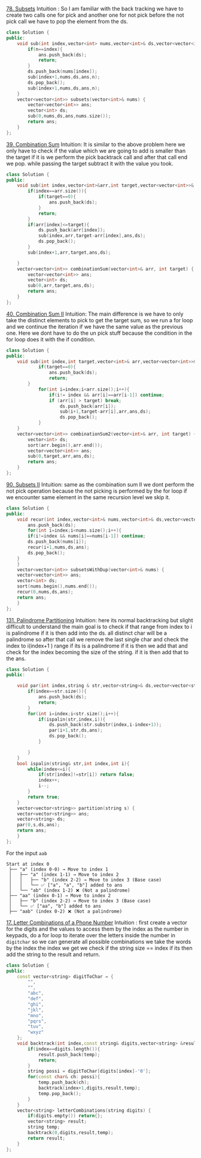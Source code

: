 
[78. Subsets](https://leetcode.com/problems/subsets/)
Intuition : So I am familiar with the back tracking we  have to create two calls one for pick and another one for not pick before the not pick call we have to pop the element from the ds.
```cpp
class Solution {
public:
    void sub(int index,vector<int> nums,vector<int>& ds,vector<vector<int>>& ans,int n){
        if(n==index){
            ans.push_back(ds);
            return;
        }
        ds.push_back(nums[index]);
        sub(index+1,nums,ds,ans,n);
        ds.pop_back();
        sub(index+1,nums,ds,ans,n);
    }
    vector<vector<int>> subsets(vector<int>& nums) {
        vector<vector<int>> ans;
        vector<int> ds;
        sub(0,nums,ds,ans,nums.size());
        return ans;
    }
};
```
[39. Combination Sum](https://leetcode.com/problems/combination-sum/)
Intuition: It is similar to the above problem here we only have to check if the value which we are going to add is smaller than the target if it is we perform the pick backtrack call and after that  call end we pop. while passing the target subtract it with the value you took.
```cpp
class Solution {
public:
    void sub(int index,vector<int>&arr,int target,vector<vector<int>>& ans,vector<int>& ds){
        if(index==arr.size()){
            if(target==0){
                ans.push_back(ds);
            }
            return;
        }
        if(arr[index]<=target){
            ds.push_back(arr[index]);
            sub(index,arr,target-arr[index],ans,ds);
            ds.pop_back();
        }
        sub(index+1,arr,target,ans,ds);

    }
    vector<vector<int>> combinationSum(vector<int>& arr, int target) {
        vector<vector<int>> ans;
        vector<int> ds;
        sub(0,arr,target,ans,ds);
        return ans;
    }
};
```
[40. Combination Sum II](https://leetcode.com/problems/combination-sum-ii/)
Intuition: The main difference is we have to only take the  distinct elements to pick to get the target sum, so we run a for loop and we continue the iteration if we have the same value as  the previous one.  Here we dont have to do the un pick stuff because the condition in the for loop does it with the if  condition.
```cpp
class Solution {
public:
    void sub(int index,int target,vector<int>& arr,vector<vector<int>>& ans,vector<int>&ds){
            if(target==0){
                ans.push_back(ds);
                return;
        }
            for(int i=index;i<arr.size();i++){
                if(i!= index && arr[i]==arr[i-1]) continue;
                if (arr[i] > target) break;
                    ds.push_back(arr[i]);
                    sub(i+1,target-arr[i],arr,ans,ds);
                    ds.pop_back();
            }
    }
    vector<vector<int>> combinationSum2(vector<int>& arr, int target) {
        vector<int> ds;
        sort(arr.begin(),arr.end());
        vector<vector<int>> ans;
        sub(0,target,arr,ans,ds);
        return ans;
    }
};
```
[90. Subsets II](https://leetcode.com/problems/subsets-ii/)
Intuition: same as the combination sum II we dont perform the not pick operation  because the not picking is performed by the for loop if we encounter same element in the same recursion level we skip it.
```cpp
class Solution {
public:
    void recur(int index,vector<int>& nums,vector<int>& ds,vector<vector<int>>& ans){
        ans.push_back(ds);
        for(int i=index;i<nums.size();i++){
        if(i!=index && nums[i]==nums[i-1]) continue;
        ds.push_back(nums[i]);
        recur(i+1,nums,ds,ans);
        ds.pop_back();
    }
    }
    vector<vector<int>> subsetsWithDup(vector<int>& nums) {
    vector<vector<int>> ans;
    vector<int> ds;
    sort(nums.begin(),nums.end());
    recur(0,nums,ds,ans);
    return ans;
    }
};
```
[131. Palindrome Partitioning](https://leetcode.com/problems/palindrome-partitioning/)
Intuition: here its normal backtracking but slight difficult to understand the main goal is to check if that range from index to  i is palindrome if it is then add into the ds. all distinct char will be a palindrome so after that call we remove the last single char and check the index to i(index+1 ) range if its is a palindrome if it is then we add that and check for the index becoming the size of the string.  if it is then add that to the ans.
```cpp
class Solution {
public:

    void par(int index,string & str,vector<string>& ds,vector<vector<string>> & ans){
        if(index==str.size()){
            ans.push_back(ds);
            return;
        }
        for(int i=index;i<str.size();i++){
            if(ispalin(str,index,i)){
                ds.push_back(str.substr(index,i-index+1));
                par(i+1,str,ds,ans);
                ds.pop_back();
            }

        }
    }
    bool ispalin(string& str,int index,int i){
        while(index<=i){
            if(str[index]!=str[i]) return false;
            index++;
            i--;
        }
        return true;
    }
    vector<vector<string>> partition(string s) {
    vector<vector<string>> ans;
    vector<string> ds;
    par(0,s,ds,ans);
    return ans;
    }
};
```
For the input `aab`
```
Start at index 0
 ├── "a" (index 0-0) → Move to index 1
 │   ├── "a" (index 1-1) → Move to index 2
 │   │   ├── "b" (index 2-2) → Move to index 3 (Base case)
 │   │   └── ✅ ["a", "a", "b"] added to ans
 │   └── "ab" (index 1-2) ❌ (Not a palindrome)
 ├── "aa" (index 0-1) → Move to index 2
 │   ├── "b" (index 2-2) → Move to index 3 (Base case)
 │   └── ✅ ["aa", "b"] added to ans
 ├── "aab" (index 0-2) ❌ (Not a palindrome)
```
[17. Letter Combinations of a Phone Number](https://leetcode.com/problems/letter-combinations-of-a-phone-number/)
Intuition : first create a vector for the digits and the values to access them by the index as the number in keypads, do a for loop to iterate over the letters inside the number in `digitchar` so we can generate all possible combinations we take the words by the index the index we get we check if the string size == index if its then add the string to the result and return.
```cpp
class Solution {
public:
    const vector<string> digitToChar = {
        "",
        "",     
        "abc",  
        "def",  
        "ghi",  
        "jkl",  
        "mno",  
        "pqrs", 
        "tuv",  
        "wxyz"  
    };
    void backtrack(int index,const string& digits,vector<string> &result,string& temp){
        if(index==digits.length()){
            result.push_back(temp);
            return;
        }
        string possi = digitToChar[digits[index]-'0'];
        for(const char& ch: possi){
            temp.push_back(ch);
            backtrack(index+1,digits,result,temp);
            temp.pop_back();
        }
    }
    vector<string> letterCombinations(string digits) {
        if(digits.empty()) return{};
        vector<string> result;
        string temp;
        backtrack(0,digits,result,temp);
        return result;
    }
};
```

